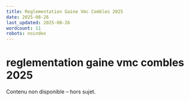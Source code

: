 ```yaml
---
title: Reglementation Gaine Vmc Combles 2025
date: 2025-08-26
last_updated: 2025-08-26
wordcount: 11
robots: noindex
---
```


# reglementation gaine vmc combles 2025

Contenu non disponible – hors sujet.